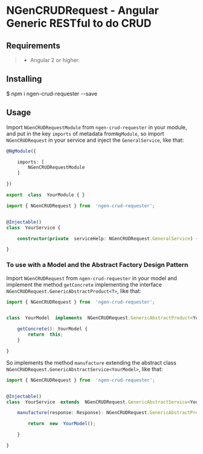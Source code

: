 # NGenCRUDRequest - Angular Generic RESTful to do CRUD

## Requirements

>- Angular 2 or higher.

## Installing

$ npm i ngen-crud-requester --save

## Usage

Import ```NGenCRUDRequestModule``` from ```ngen-crud-requester``` in your module, and put in the key ```imports``` of metadata from```NgModule```, so import ```NGenCRUDRequest``` in your service and inject the ```GeneralService```, like that:


```typescript
@NgModule({

    imports: [
        NGenCRUDRequestModule
    ]

})

export  class  YourModule { }
```

```typescript
import { NGenCRUDRequest } from  'ngen-crud-requester';


@Injectable()
class  YourService {

    constructor(private  serviceHelp: NGenCRUDRequest.GeneralService) { }

}
```



### To use with a Model and the Abstract Factory Design Pattern

Import ```NGenCRUDRequest``` from ```ngen-crud-requester``` in your model and implement the method ```getConcrete``` implementing the interface ```NGenCRUDRequest.GenericAbstractProduct<T>```, like that:

```typescript
import { NGenCRUDRequest } from  'ngen-crud-requester';


class  YourModel  implements  NGenCRUDRequest.GenericAbstractProduct<YourModel> {

    getConcrete(): YourModel {
        return  this;
    }

}
```

So implements the method ```manufacture``` extending the abstract class ```NGenCRUDRequest.GenericAbstractService<YourModel>```, like that:

```typescript
import { NGenCRUDRequest } from  'ngen-crud-requester';


@Injectable()
class  YourService  extends  NGenCRUDRequest.GenericAbstractService<YourModel> {

    manufacture(response: Response): NGenCRUDRequest.GenericAbstractProduct<YourModel> {

        return  new  YourModel();

    }

}
```
